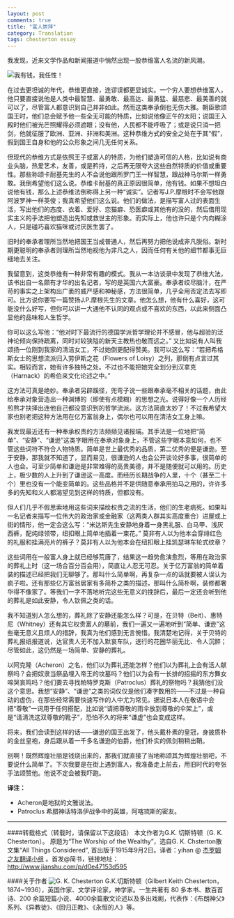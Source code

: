 ```yaml
---
layout: post
comments: true
title: "富人崇拜"
category: Translation
tags: chesterton essay
---
```


我发现，近来文学作品和新闻报道中悄然出现一股恭维富人名流的新风潮。

![我有钱，我任性！](http://upload-images.jianshu.io/upload_images/19585-d6924f5a2785dc6d.jpg)

在过去更坦诚的年代，恭维更直接，连谬误都更显诚实。一个穷人要想恭维富人，他只要直接说他是人类中最智慧、最勇敢、最高达、最勇猛、最慈悲、最美善的就可以了，尽管富人都意识到自己并非如此。然而这类奉承倒也无伤大雅。朝臣歌颂国王时，他们总会赋予他一些全无可能的特质，比如说他像正午的太阳；说国王入殿时他们被光芒照耀得必须遮眼；没有他，人民都不能呼吸了；或是说只消一把剑，他就征服了欧洲、亚洲、非洲和美洲。这种恭维方式的安全之处在于其“假”，假到国王自身和他的公众形象之间几无任何关系。

但现代的恭维方式是依照王子或富人的特质，为他们塑造可信的人格，比如说有商业头脑，热爱艺术，友善，或是矜持，之后再无限夸大这些自然特质的价值或重要性。那些称颂卡耐基先生的人不会说他跟所罗门王一样智慧，跟战神马尔斯一样勇敢。我倒希望他们这么说。恭维卡耐基的真正原因很简单，他有钱。如果不想坦白说他有钱，那么上述恭维法倒称得上另一种“诚实”。记者写J.P.摩根时不会写他跟阿波罗神一样英俊；我真希望他们这么说。他们的做法，是描写富人过的表面生活，写出他们的态度、衣着、爱好、恋猫癖、恐医癖或其他有的没的，然后借用现实主义的手法把他塑造出先知或救世主的形象。而实际上，他也许只是个内向糊涂人，只是碰巧喜欢猫咪或讨厌医生罢了。

旧时的奉承者理所当然地把国王当成普通人，然后再努力把他说成非凡脱俗。新时期更聪明的奉承者则理所当然地视他为非凡之人，因而任何有关他的细节都事无巨细地去关注。

我留意到，这类恭维有一种非常有趣的模式。我从一本访谈录中发现了恭维大法，该书出自一名颇有才华的出名记者，写的是英国六大富豪。奉承者绞尽脑汁，在严苛的事实之上架构出广袤的威严感和神秘感，方法很简单，几乎全用否定法去写即可。比方说你要写一篇赞扬J.P.摩根先生的文章。他怎么想，他有什么喜好，这可能没什么好写，但你可以讲一大通他不认同的观点或不喜欢的东西，以此来侧面凸显他的品味和人生哲学。

你可以这么写他：“他对时下最流行的德国学派哲学理论并不感冒，他与超验的泛神论倾向保持疏离，同时对较狭隘的新天主教热也敬而远之。” 又比如说有人叫我颂扬一位刚到我家的清洁女工，不过她倒更配得赞美。我可以这么写：“若把希格斯女士的思想流派归入劳伊斯之花（Flowers of Loisy）之列，那倒有点言过其实。相较而言，她有许多独特之处。不过也不能把她完全划分到汉拿克（Harnack）的希伯来文化论述之中。”

这方法可真是绝妙。奉承者另辟蹊径，兜弯子说一些跟奉承毫不相关的话题，由此给奉承对象营造出一种渊博的（即使有点模糊）的思想之光。说得好像一个人历经煎熬才抉择出连他自己都没意识到的哲学流派。这方法简直太妙了！不过我希望大家也别老把这种方法用在亿万富翁身上，偶尔也可以用在清洁女工身上嘛。

我发现最近还有一种奉承权贵的方法频频见诸报端。其手法是一位地把“简单”、“安静”、“谦逊”这类字眼用在奉承对象身上，不管这些字眼本意如何，也不管这些词符不符合人物特质。简单是世上最优秀的品质，第二优秀的便是谦逊。至于安静，那我就不知道了，显而易见，很谦逊的人也会公开谈论好多事，很简单的人也会。可至少简单和谦逊是非常难得的高贵美德，并不是随便就可以用的。历史上，极少数的人上升到了谦逊这一高度。而经历长期战争的人里，十个（甚至二十个）里也没有一个能变简单的。这些品格并不是供随意奉承用拍马之用的，许许多多的先知和义人都渴望见到这样的特质，但都没有。

但人们几乎不假思索地用这些词来描绘权贵之流的生活，他们的生老病死。如果叫一名记者来描写一位伟大的政治家或金融家（这两类人群其实高度重合）进屋或上街的情形，他一定会这么写：“米达斯先生安静地身着一身黑礼服、白马甲、浅灰西裤，配纯绿领带，纽扣眼上简单地插着一束花。” 莫非有人以为他本会穿绯红色的礼服和挂满亮片的裤子？莫非有人以为他本会在纽扣眼上挂凯瑟琳车轮式纹章？

这些词用在一般富人身上就已经够荒唐了，结果这一趋势愈演愈烈，等用在政治家的葬礼上时（这一场合百分百会用），简直让人忍无可忍。关于亿万富翁的简单着装的描述已经把我们无聊够了。那叫什么简单啊，再复杂一点的话就要被人误认为疯子啦。还有那些亿万富翁居家有多简朴之类的描述，那叫什么简朴啊，装修都奢华得不像家了。等我们一字不落地听完这些无意义的挽辞后，最后一定还会听到他的葬礼是如此安静，令人钦佩之类的话。

我不知道别人怎么想的，葬礼除了安静还能怎么样？可是，在贝特（Beit）、惠特尼（Whitney）还有其它权贵富人的墓前，我们一遍又一遍地听到“简单、谦逊”这些毫无意义且烦人的措辞，我真为他们感到无言惋惜。我清楚地记得，关于贝特的葬礼报纸报道说，达官贵人无不加入默哀车队，送行的花圈华丽无比、令人沉醉；尽管如此，这仍然是一场简单、安静的葬礼。

以阿克隆（Acheron）之名，他们以为葬礼还能怎样？他们以为葬礼上会有活人献祭吗？会把奴隶当祭品埋入帝王的坟墓吗？他们以为会有一长排的招摇的东方舞女啼哭哀鸣吗？他们要去寻找帕特罗克斯（Patroclus）葬礼的祭物吗？我猜他们没这个意思。我想“安静”、“谦逊”之类的词仅仅是他们凑字数用的——不过是一种自动的虚伪，在那些经常需要快速写作的人中尤为常见。据说日本人在敬语中会把“尊敬”一词用于任何搭配，比如说“请把尊敬的雨伞放到尊敬的伞架上”，或是“请清洗这双尊敬的靴子”，恐怕不久的将来“谦虚”也会变成这样。

将来，我们会读到这样的话——谦逊的国王出发了，他头戴朴素的皇冠，身披质朴的金丝皇袍，身后跟从着一千多名谦逊的伯爵，他们朴实的佩剑稍稍出鞘。

别啊！既然辉煌壮丽是钱烧出来的，那我们就直接了当地称颂其为辉煌壮丽吧，不要说什么简单了。下次我要是在街上遇到富人，我准备走上前去，用旧时代的夸张手法颂赞他。他说不定会被我吓跑。

**译注：**
* Acheron是地狱的文雅说法。
* Patroclus 希腊神话特洛伊战争中的英雄，阿喀琉斯的密友。


----

####转载格式（转载时，请保留以下这段话）
本文作者为G.K. 切斯特顿（G. K. Chesterton）。 原题为“The Worship of the Wealthy”，选自G. K. Chsterton散文集“All Things Considered”, 首出版于1915年9月2日。译者：yihan @ [杰罗姆之友翻译小组](http://i.youku.com/jeromefellows) 。首发@简书，链接地址：http://www.jianshu.com/p/d0e47153d595 

####关于作者
![G. K. Chesterton](http://upload-images.jianshu.io/upload_images/19585-4029cf942278473c.jpg)
G.K.切斯特顿（Gilbert Keith Chesterton，1874~1936），英国作家、文学评论家，神学家。一生共著有 80 多本书、数百首诗、200 余篇短篇小说、4000余篇散文论述以及多出戏剧，代表作：《布朗神父》系列、《异教徒》、《回归正教》、《永恒的人》等。
















